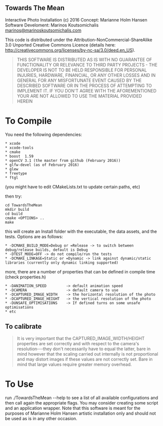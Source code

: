 ## Towards The Mean ##

Interactive Photo Installation (c) 2016
Concept: Marianne Holm Hansen
Software Develoment: Marinos Koutsomichalis <marinos@marinoskoutsomichalis.com>

This code is distributed under the Attribution-NonCommercial-ShareAlike 3.0 Unported Creative Commons Licence (details here: http://creativecommons.org/licenses/by-nc-sa/3.0/deed.en_US).

> THIS SOFTWARE IS DISTRIBUTED AS IS WITH NO GUARANTEE OF FUNCTIONALITY OR RELEVANCE TO THIRD PARTY PROJECTS - THE DEVELOPER IS NOT TO BE HELD RESPONSIBLE FOR PERSONAL INJURIES, HARDWARE, FINANCIAL, OR ANY OTHER LOSSES AND IN GENERAL FOR ANY MISFORTUNATE EVENT CAUSED BY THE DESCRIBED SOFTWARE OR IN THE PROCESS OF ATTEMPTING TO IMPLEMENT IT. IF YOU DON'T AGREE WITH THE AFOREMENTIONED YOUR ARE NOT ALLOWED TO USE THE MATERIAL PROVIDED HEREIN

# To Compile #

You need the following dependencies:

    * xcode
    * xcode-tools
    * cmake
    * boost  1.59
    * openCV 3.1 (the master from github (February 2016))
    * glfw-devel (as of February 2016)
    * glew
	* freetype
	* ftgl
	
(you might have to edit CMakeLists.txt to update certain paths, etc)

then try:

	cd TowardsTheMean
	mkdir build
	cd build
	cmake <OPTIONS> ..
	make

this will create an Install folder with the executable, the data assets, and the tests. Options are as follows:

    * -DCMAKE_BUILD_MODE=Debug or =Release -> to switch between debug/release builds, default is Debug
    * -DTEST_MODE=OFF -> do not compile/run the tests
	* -DCMAKE_LINKAGE=Static or =Dynamic -> link against dynamic/static libraries (currently only dynamic linking supported)

more, there are a number of properties that can be defined in compile time (check properties.h)

	* -DANIMATION_SPEED			-> default animation speed
	* -DCAMERA	                -> default camera to use
	* -DCAPTURED_IMAGE_WIDTH    -> the horizontal resolution of the photo 
	* -DCAPTURED_IMAGE_HEIGHT   -> the vertical resolution of the photo 
	* -DUNSAFE_OPTIMISATIONS    -> If defined turns on some unsafe optimisations
	* etc
	
## To calibrate ##

> It is very important that the CAPTURED_IMAGE_WIDTH/HEIGHT properties are set correctly and with respect to the camera's resolution---they don't necessarily have to equal the latter, bare in mind however that the scaling carried out internally is not proportional and may distort images if these values are not correctly set. Bare in mind that large values require greater memory overhead. 

# To Use #

run ./TowardsTheMean --help to see a list of all available configurations and then call again the appropriate flags. You may consider creating some script and an application wrapper. Note that this software is meant for the purposes of Marianne Holm Hansen artistic installation only and should not be used as is in any other occasion. 
